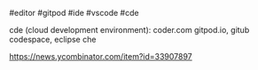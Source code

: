 
#editor #gitpod #ide #vscode #cde

cde (cloud development environment): coder.com gitpod.io, gitub codespace, eclipse che

https://news.ycombinator.com/item?id=33907897